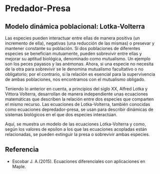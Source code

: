 # Predador-Presa
## Modelo dinámica poblacional: Lotka-Volterra

Las especies pueden interactuar entre ellas de manera positiva (un incremento de ella), negativas (una reducción de las mismas) o presevar y mantener constante su población. Si dos poblaciones de diferentes especies se benefician mutuamente, pueden sobrevivir entre ellas y mejorar su aptitud biológica, denominado como mutualismo. Un ejemplo son los peces payasos y las anémonas. Ahora, si una especie no necesita de la otra para sobrevivir se le denomina mutualismo facultativo o no obligatorio; por el contrario, si la relación es esencial para la supervivencia de ambas poblaciones, nos encontramos con el mutualismo obligado.

Teniendo lo anterior en cuenta, a principios del siglo XX, Alfred Lotka y Vittora Volterra, desarrollan de manera independiente unas ecuaciones matemáticas que describen la relación entre dos especies que comparten el mismo recurso. Las ecuaciones de Lotka-Volterra, también conocidas como ecuaciones depredador-presa, se usan para describir dinámicas de sistemas biológicos en el que dos especies interactúan.

Aquí, se muestra un modelo de las ecuaciones Lotka-Volterra y como, según los valores de epsilon a los que las ecuaciones acopladas están relacionadas, se pueden extinguir la presa o sobrevivir ambas especies.

## Referencia
* Escobar J. A.(2015). Ecuaciones diferenciales con aplicaciones en Maple.
